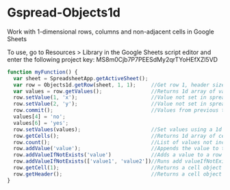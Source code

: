 # Gspread-Objects1d
Work with 1-dimensional rows, columns and non-adjacent cells in Google Sheets

To use, go to Resources > Library in the Google Sheets script editor and enter the following project key:
MS8m0Cjb7P7PEESdMy2qrTYoHEfXZl5VD

```javascript
function myFunction() {
  var sheet = SpreadsheetApp.getActiveSheet();
  var row = Objects1d.getRow(sheet, 1, 1);     //Get row 1, header size is 1
  var values = row.getValues();                //Returns 1d array of values, excluding the header
  row.setValue(1, 'x');                        //Value not set in spreadsheet yet (uncomitted)
  row.setValue(2, 'y');                        //Value not set in spreadsheet yet (uncomitted)
  row.commit();                                //Values from previous two lines set in single request to gspread API (more efficent).
  values[4] = 'no';
  values[6] = 'yes';
  row.setValues(values);                       //Set values using a 1d array (committed)
  row.getCells();                              //Returns 1d array of cell objects
  row.count();                                 //List of values not including headers
  row.addValue('value');                       //Appends the value to the next empty column in the row (uncomitted)
  row.addValueIfNotExists('value')             //Adds a value to a row if it doesn't already exist (uncomitted)
  row.addValueIfNotExists(['value1', 'value2'])//Runs add valueIfNotExists for each value in the array (uncomitted)
  row.getCell(1);                              //Returns a cell object by its index in the row
  row.getHeader();                             //Returns a cell object of the row header
}
```
